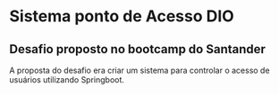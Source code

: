 # Sistema ponto de Acesso DIO

## Desafio proposto no bootcamp do Santander

A proposta do desafio era criar um sistema para controlar o acesso de usuários utilizando Springboot.
